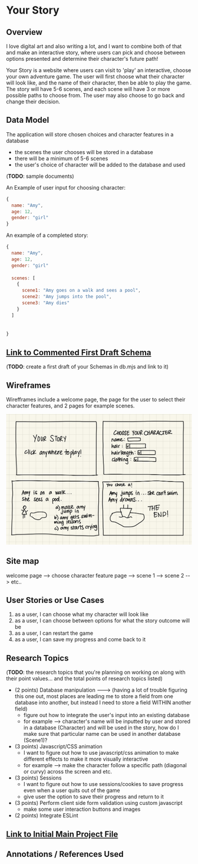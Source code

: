 

# Your Story 

## Overview

I love digital art and also writing a lot, and I want to combine both of that and make an interactive story, where users can pick and choose between options presented and determine their character's future path! 

Your Story is a website where users can visit to 'play' an interactive, choose your own adventure game. The user will first choose what their character will look like, and the name of their character, then be able to play the game. The story will have 5-6 scenes, and each scene will have 3 or more possible paths to choose from. The user may also choose to go back and change their decision.


## Data Model

The application will store chosen choices and character features in a database
* the scenes the user chooses will be stored in a database
* there will be a minimum of 5-6 scenes 
* the user's choice of character will be added to the database and used


(__TODO__: sample documents)

An Example of user input for choosing character:

```javascript
{
  name: "Amy",
  age: 12,
  gender: "girl"
}

```

An example of a completed story:

```javascript
{
  name: "Amy",
  age: 12,
  gender: "girl"
  
  scenes: [
    {
      scene1: "Amy goes on a walk and sees a pool",
      scene2: "Amy jumps into the pool",
      scene3: "Amy dies"
    }
  ]

  
}
```



## [Link to Commented First Draft Schema](db.mjs) 


(__TODO__: create a first draft of your Schemas in db.mjs and link to it)

## Wireframes

Wirefframes include a welcome page, the page for the user to select their character features, and 2 pages for example scenes. 

![All Pages](./documentation/allPages.jpg)


## Site map

welcome page --> choose character feature page --> scene 1 --> scene 2 --> etc..


## User Stories or Use Cases

1. as a user, I can choose what my character will look like
2. as a user, I can choose between options for what the story outcome will be
3. as a user, I can restart the game
4. as a user, I can save my progress and come back to it


## Research Topics

(__TODO__: the research topics that you're planning on working on along with their point values... and the total points of research topics listed)


* (2 points) Database manipulation ---> (having a lot of trouble figuring this one out, most places are leading me to store a field from one database into another, but instead I need to store a field WITHIN another field)
    * figure out how to integrate the user's input into an existing database
    * for example --> character's name will be inputted by user and stored in a database (Character) and will be used in the story, how do I make sure that particular name can be used in another database (Scene1)? 
* (3 points) Javascript/CSS animation 
    * I want to figure out how to use javascript/css animation to make different effects to make it more visually interactive 
    * for example --> make the character follow a specific path (diagonal or curvy) across the screen and etc. 
* (3 points) Sessions
    * I want to figure out how to use sessions/cookies to save progress even when a user quits out of the game
    * give user the option to save their progress and return to it
* (3 points) Perform client side form validation using custom javascript
    * make some user interaction buttons and images
* (2 points) Integrate ESLint 

## [Link to Initial Main Project File](app.mjs) 


## Annotations / References Used


